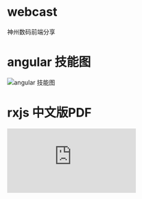 # webcast
神州数码前端分享

# angular 技能图

![angular 技能图](https://github.com/digitalchina-iq/webcast-iq/blob/master/assets/angular.png)

# rxjs 中文版PDF

![rxjs.pdf](https://github.com/digitalchina-iq/webcast-iq/blob/master/assets/rxjs.pdf)

